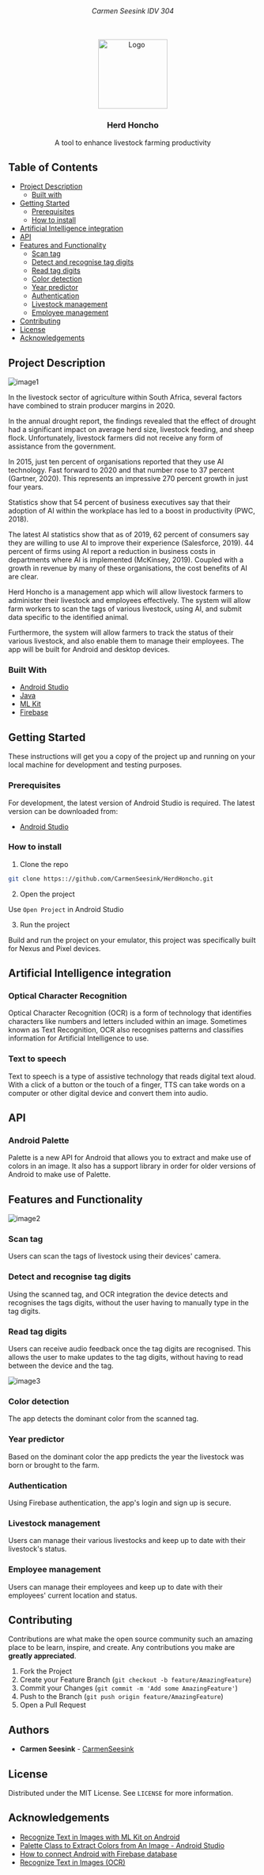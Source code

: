 <!-- PROJECT LOGO -->
<br />
<h6 align="center">Carmen Seesink IDV 304</h6>
<p align="center">
</br>
   
  <a href="https://github.com/CarmenSeesink/HerdHoncho">
    <img src="Images/logo.png" alt="Logo" width="140" height="140">
  </a>
  
  <h3 align="center">Herd Honcho</h3>

  <p align="center">
    A tool to enhance livestock farming productivity
  </p>


<!-- TABLE OF CONTENTS -->
## Table of Contents

* [Project Description](#project-description)
  * [Built with](#built-with)
* [Getting Started](#getting-started)
  * [Prerequisites](#prerequisites)
  * [How to install](#how-to-install)
* [Artificial Intelligence integration](#artificial-intelligence-integration)
* [API](#api)
* [Features and Functionality](#features-and-functionality)
   * [Scan tag](#scan-tag)
   * [Detect and recognise tag digits](#detect-and-recognise-tag-digits)
   * [Read tag digits](#read-tag-digits)
   * [Color detection](#color-detection)
   * [Year predictor](#year-predictor)
   * [Authentication](#authentication)
   * [Livestock management](#livestock-management)
   * [Employee management](#employee-management)
* [Contributing](#contributing)
* [License](#license)
* [Acknowledgements](#acknowledgements)


<!--PROJECT DESCRIPTION-->
## Project Description

![image1][image1]

In the livestock sector of agriculture within South Africa, several factors have combined to strain producer margins in 2020.

In the annual drought report, the findings revealed that the effect of drought had a significant impact on average herd size, livestock feeding, and sheep flock. Unfortunately, livestock farmers did not receive any form of assistance from the government.

In 2015, just ten percent of organisations reported that they use AI technology. Fast forward to 2020 and that number rose to 37 percent (Gartner, 2020). This represents an impressive 270 percent growth in just four years.

Statistics show that 54 percent of business executives say that their adoption of AI within the workplace has led to a boost in productivity (PWC, 2018).

The latest AI statistics show that as of 2019, 62 percent of consumers say they are willing to use AI to improve their experience (Salesforce, 2019). 44 percent of firms using AI report a reduction in business costs in departments where AI is implemented (McKinsey, 2019). Coupled with a growth in revenue by many of these organisations, the cost benefits of AI are clear.  


Herd Honcho is a management app which will allow livestock farmers to administer their livestock and employees effectively. The system will allow farm workers to scan the tags of various livestock, using AI, and submit data specific to the identified animal. 

Furthermore, the system will allow farmers to track the status of their various livestock, and also enable them to manage their employees. The app will be built for Android and desktop devices. 

### Built With

* [Android Studio]( https://developer.android.com/studio)
* [Java]( https://www.java.com/en/)
* [ML Kit]( https://developers.google.com/ml-kit)
* [Firebase]( https://firebase.google.com)

<!-- GETTING STARTED -->
## Getting Started

These instructions will get you a copy of the project up and running on your local machine for development and testing purposes.

### Prerequisites

For development, the latest version of Android Studio is required. The latest version can be downloaded from: 
* [Android Studio]( https://developer.android.com/studio)

### How to install
 
1. Clone the repo
```sh
git clone https:://github.com/CarmenSeesink/HerdHoncho.git
```
2. Open the project

Use `Open Project` in Android Studio

3. Run the project

Build and run the project on your emulator, this project was specifically built for Nexus and Pixel devices.

## Artificial Intelligence integration

### Optical Character Recognition

Optical Character Recognition (OCR) is a form of technology that identifies characters like numbers and letters included within an image. Sometimes known as Text Recognition, OCR also recognises patterns and classifies information for Artificial Intelligence to use.

### Text to speech

Text to speech is a type of assistive technology that reads digital text aloud. With a click of a button or the touch of a finger, TTS can take words on a computer or other digital device and convert them into audio.

## API

### Android Palette

Palette is a new API for Android that allows you to extract and make use of colors in an image. It also has a support library in order for older versions of Android to make use of Palette.

<!-- FEATURES AND FUNCTIONALITY-->
## Features and Functionality

![image2][image2]

### Scan tag

Users can scan the tags of livestock using their devices' camera.

### Detect and recognise tag digits

Using the scanned tag, and OCR integration the device detects and recognises the tags digits, without the user having to manually type in the tag digits. 

### Read tag digits

Users can receive audio feedback once the tag digits are recognised. This allows the user to make updates to the tag digits, without having to read between the device and the tag.

![image3][image3] 

### Color detection

The app detects the dominant color from the scanned tag.

### Year predictor

Based on the dominant color the app predicts the year the livestock was born or brought to the farm.

### Authentication

Using Firebase authentication, the app's login and sign up is secure.

### Livestock management

Users can manage their various livestocks and keep up to date with their livestock's status.

### Employee management

Users can manage their employees and keep up to date with their employees' current location and status.

<!-- CONTRIBUTING -->
## Contributing

Contributions are what make the open source community such an amazing place to be learn, inspire, and create. Any contributions you make are **greatly appreciated**.

1. Fork the Project
2. Create your Feature Branch (`git checkout -b feature/AmazingFeature`)
3. Commit your Changes (`git commit -m 'Add some AmazingFeature'`)
4. Push to the Branch (`git push origin feature/AmazingFeature`)
5. Open a Pull Request

<!-- AUTHORS -->
## Authors

* **Carmen Seesink** - [CarmenSeesink](https://github.com/CarmenSeesink)

<!-- LICENSE -->
## License

Distributed under the MIT License. See `LICENSE` for more information.

<!-- ACKNOWLEDGEMENTS -->
## Acknowledgements

* [Recognize Text in Images with ML Kit on Android]( https://www.youtube.com/watch?v=_qrI1JUCMjI)
* [Palette Class to Extract Colors from An Image - Android Studio]( https://www.youtube.com/watch?v=-s13C93-v_Q)
* [How to connect Android with Firebase database]( https://www.youtube.com/watch?v=lnidtzL71ZA)
* [Recognize Text in Images (OCR)]( https://www.youtube.com/watch?v=pXGr6bQHcgY)

<!-- MARKDOWN LINKS & IMAGES -->
[image1]: Images/1.png
[image2]: Images/2.png
[image3]: Images/3.png

 
